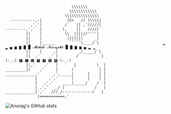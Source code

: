                                  \\\\\\\
                                \\\\\\\\\\\\
                              \\\\\\\\\\\\\\\
      -----------,-|           |C>   // )\\\\|
               ,','|          /    || ,'/////|
    ---------,','  |         (,    ||   /////
             ||    |          \\  ||||//''''|
             ||    |           |||||||     _|
             ||    |______      `````\____/ \                            ▁ ▂ ▄ ▅ ▆ ▇ █ 𝓜𝓮𝓱𝓭𝓲 𝓝𝓸𝓸𝓻𝔃𝓮𝓱𝓲 █ ▇ ▆ ▅ ▄ ▂ ▁
             ||    |     ,|         _/_____/ \
             ||  ,'    ,' |        /          |                                    (-_-) 🅵 🅻 🆄 🆃 🆃 🅴 🆁 (-_-)
             ||,'    ,'   |       |         \  | 
    _________|/    ,'     |      /           | |
    _____________,'      ,',_____|      |    | |
                 |     ,','      |      |    | |
                 |   ,','    ____|_____/    /  |
                 | ,','  __/ |             /   |
    _____________|','   ///_/-------------/   |
                  |===========,'
![Anurag's GitHub stats](https://github-readme-stats.vercel.app/api?username=mehdinoorzehi&show_icons=true&theme=blue)
